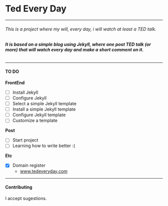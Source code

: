 # Ted Every Day
---
###### This is a project where my will, every day, i will watch at least a TED talk.

###### **It is based on a simple blog using Jekyll, where one post TED talk (or more) that will watch every day and make a short comment on it.**

---
#### TO DO
**FrontEnd**

   - [ ] Install Jekyll  
   - [ ] Configure Jekyll
   - [ ] Select a simple Jekyll template
   - [ ] Install a simple Jekyll template
   - [ ] Configure Jekyll template
   - [ ] Customize a template
  
**Post**

   - [ ] Start project
   - [ ] Learning how to write better :(
  
**Etc**

   - [x] Domain register
       - www.tedeveryday.com
  

---
#### Contributing
I accept sugestions.
